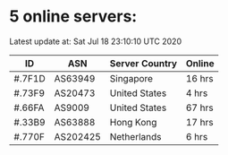 # 5 online servers:

Latest update at: Sat Jul 18 23:10:10 UTC 2020

| ID | ASN | Server Country | Online |
| -- | --- | -------------- | ------ |
| #.7F1D | AS63949 | Singapore | 16 hrs |
| #.73F9 | AS20473 | United States | 4 hrs |
| #.66FA | AS9009 | United States | 67 hrs |
| #.33B9 | AS63888 | Hong Kong | 17 hrs |
| #.770F | AS202425 | Netherlands | 6 hrs |

